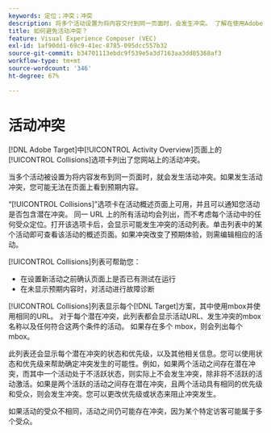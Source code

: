 ```yaml
---
keywords: 定位；冲突；冲突
description: 将多个活动设置为将内容交付到同一页面时，会发生冲突。 了解在使用Adobe Target时如何避免冲突。
title: 如何避免活动冲突？
feature: Visual Experience Composer (VEC)
exl-id: 1af90dd1-69c9-41ec-8785-095dcc557b32
source-git-commit: b34701113ebdc9f539e5a3d7163aa3dd85368af3
workflow-type: tm+mt
source-wordcount: '346'
ht-degree: 67%

---
```


# 活动冲突

[!DNL Adobe Target]中[!UICONTROL Activity Overview]页面上的[!UICONTROL Collisions]选项卡列出了您网站上的活动冲突。

当多个活动被设置为将内容发布到同一页面时，就会发生活动冲突。如果发生活动冲突，您可能无法在页面上看到预期内容。

“[!UICONTROL Collisions]”选项卡在活动概述页面上可用，并且可以通知您活动是否包含潜在冲突。 同一 URL 上的所有活动均会列出，而不考虑每个活动中的任何受众定位。打开该选项卡后，会显示可能发生冲突的活动列表。单击列表中的某个活动即可查看该活动的概述页面。如果冲突改变了预期体验，则需编辑相应的活动。

[!UICONTROL Collisions]列表可帮助您：

* 在设置新活动之前确认页面上是否已有测试在运行
* 在未显示预期内容时，对活动进行故障诊断

[!UICONTROL Collisions]列表显示每个[!DNL Target]方案，其中使用mbox并使用相同的URL。 对于每个潜在冲突，此列表都会显示活动URL、发生冲突的mbox名称以及任何符合这两个条件的活动。 如果存在多个 mbox，则会列出每个 mbox。

此列表还会显示每个潜在冲突的状态和优先级，以及其他相关信息。您可以使用状态和优先级来帮助确定冲突发生的可能性。例如，如果两个活动之间存在潜在冲突，而其中一个活动处于不活跃状态，则实际上不会发生冲突，除非将不活跃的活动激活。如果是两个活跃的活动之间存在潜在冲突，且两个活动具有相同的优先级和受众，则会发生冲突。您可以更改优先级或状态来阻止冲突发生。

如果活动的受众不相同，活动之间仍可能存在冲突，因为某个特定访客可能属于多个受众。
